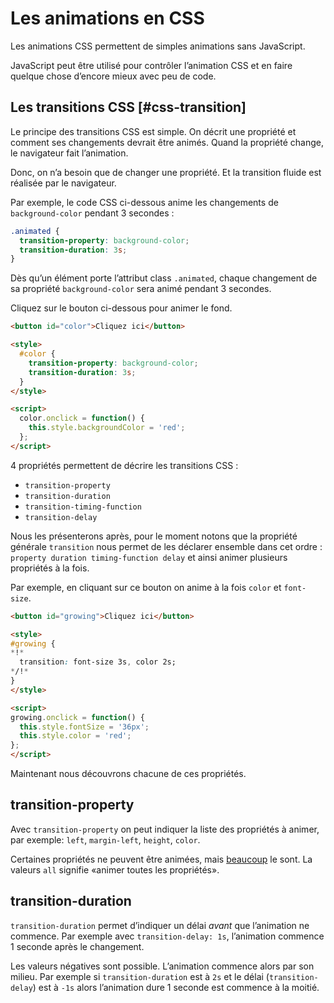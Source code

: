 # Les animations en CSS

Les animations CSS permettent de simples animations sans JavaScript.

JavaScript peut être utilisé pour contrôler l’animation CSS et en faire quelque chose d’encore mieux avec peu de code.

## Les transitions CSS [#css-transition]

Le principe des transitions CSS est simple. On décrit une propriété et comment ses changements devrait être animés. Quand la propriété change, le navigateur fait l’animation.

Donc, on n’a besoin que de changer une propriété. Et la transition fluide est réalisée par le navigateur.

Par exemple, le code CSS ci-dessous anime les changements de `background-color` pendant 3 secondes :

```css
.animated {
  transition-property: background-color;
  transition-duration: 3s;
}
```

Dès qu’un élément porte l’attribut class `.animated`, chaque changement de sa propriété `background-color` sera animé pendant 3 secondes.

Cliquez sur le bouton ci-dessous pour animer le fond.

```html run autorun height=60
<button id="color">Cliquez ici</button>

<style>
  #color {
    transition-property: background-color;
    transition-duration: 3s;
  }
</style>

<script>
  color.onclick = function() {
    this.style.backgroundColor = 'red';
  };
</script>
```

4 propriétés permettent de décrire les transitions CSS :

- `transition-property`
- `transition-duration`
- `transition-timing-function`
- `transition-delay`

Nous les présenterons après, pour le moment notons que la propriété générale `transition` nous permet de les déclarer ensemble dans cet ordre : `property duration timing-function delay` et ainsi animer plusieurs propriétés à la fois.

Par exemple, en cliquant sur ce bouton on anime à la fois `color` et `font-size`.

```html run height=80 autorun no-beautify
<button id="growing">Cliquez ici</button>

<style>
#growing {
*!*
  transition: font-size 3s, color 2s;
*/!*
}
</style>

<script>
growing.onclick = function() {
  this.style.fontSize = '36px';
  this.style.color = 'red';
};
</script>
```

Maintenant nous découvrons chacune de ces propriétés.

## transition-property

Avec `transition-property` on peut indiquer la liste des propriétés à animer, par exemple: `left`, `margin-left`, `height`, `color`.

Certaines propriétés ne peuvent être animées, mais [beaucoup](http://www.w3.org/TR/css3-transitions/#animatable-properties-) le sont. La valeurs `all` signifie «animer toutes les propriétés».

## transition-duration

`transition-duration` permet d’indiquer un délai *avant* que l’animation ne commence. Par exemple avec `transition-delay: 1s`, l’animation commence 1 seconde après le changement.

Les valeurs négatives sont possible. L’animation commence alors par son milieu. Par exemple si `transition-duration` est à `2s` et le délai (`transition-delay`) est à `-1s` alors l’animation dure 1 seconde est commence à la moitié.
